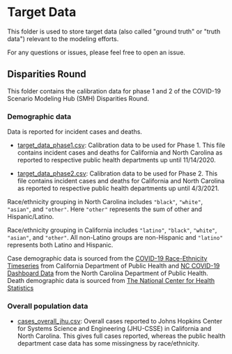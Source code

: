 # Target Data

This folder is used to store target data (also called "ground truth" or 
"truth data") relevant to the modeling efforts.

For any questions or issues, please feel free to open an issue. 

## Disparities Round

This folder contains the calibration data for phase 1 and 2 of the COVID-19
Scenario Modeling Hub (SMH) Disparities Round. 

### Demographic data

Data is reported for incident cases and deaths. 

- [target_data_phase1.csv](./target_data_phase1.csv): Calibration 
data to be used for Phase 1. 
This file contains incident cases and deaths for California and 
North Carolina as reported to respective public health departments 
up until 11/14/2020. 

- [target_data_phase2.csv](./target_data_phase2.csv): Calibration data 
to be used for Phase 2. 
This file contains incident cases and deaths for California and 
North Carolina as reported to respective public health departments 
up until 4/3/2021.


Race/ethnicity grouping in North Carolina 
includes `"black"`, `"white"`,  `"asian"`, and `"other"`. 
Here `"other"`  represents the sum of other and Hispanic/Latino. 

Race/ethnicity 
grouping in California includes `"latino"`, `"black"`, `"white"`, 
`"asian"`, and `"other"`. All non-Latino groups are non-Hispanic and 
`"latino"` represents both Latino and Hispanic. 

Case demographic data is sourced from the 
[COVID-19 Race-Ethnicity Timeseries](https://data.chhs.ca.gov/dataset/covid-19-equity-metrics/resource/ef29f30e-320c-46cf-86cd-37a36663616d) from 
California Department of Public Health and 
[NC COVID-19 Dashboard Data](https://covid19.ncdhhs.gov/dashboard/data-behind-dashboards)
from the North Carolina Department of Public Health. 
Death demographic data is sourced from 
[The National Center for Health Statistics](https://wonder.cdc.gov/mcd-icd10-provisional.html) 

### Overall population data

- [cases_overall_jhu.csv](./cases_overall_jhu.csv): Overall cases reported 
to Johns Hopkins Center for Systems Science and Engineering (JHU-CSSE) 
in California and North Carolina. This gives full cases reported, whereas 
the public health department case data has some missingness by 
race/ethnicity.
